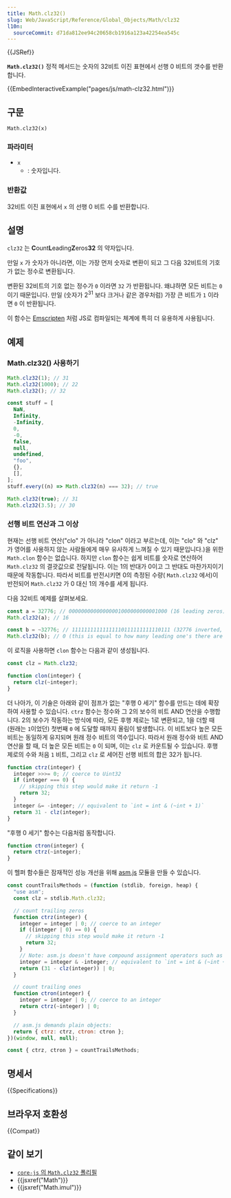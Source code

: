 ```yaml
---
title: Math.clz32()
slug: Web/JavaScript/Reference/Global_Objects/Math/clz32
l10n:
  sourceCommit: d71da812ee94c20658cb1916a123a42254ea545c
---
```


{{JSRef}}

**`Math.clz32()`** 정적 메서드는 숫자의 32비트 이진 표현에서 선행 0 비트의 갯수를 반환합니다.

{{EmbedInteractiveExample("pages/js/math-clz32.html")}}

## 구문

```js-nolint
Math.clz32(x)
```

### 파라미터

- `x`
  - : 숫자입니다.

### 반환값

32비트 이진 표현에서 `x` 의 선행 0 비트 수를 반환합니다.

## 설명

`clz32` 는 **C**ount**L**eading**Z**eros**32** 의 약자입니다.

만일 `x` 가 숫자가 아니라면, 이는 가장 먼저 숫자로 변환이 되고 그 다음 32비트의 기호가 없는 정수로 변환됩니다.

변환된 32비트의 기호 없는 정수가 `0` 이라면 `32` 가 반환됩니다. 왜냐하면 모든 비트는 `0` 이기 때문입니다. 만일 (숫자가 2<sup>31</sup> 보다 크거나 같은 경우처럼) 가장 큰 비트가 `1` 이라면 `0` 이 반환됩니다.

이 함수는 [Emscripten](https://emscripten.org/) 처럼 JS로 컴파일되는 체계에 특히 더 유용하게 사용됩니다.

## 예제

### Math.clz32() 사용하기

```js
Math.clz32(1); // 31
Math.clz32(1000); // 22
Math.clz32(); // 32

const stuff = [
  NaN,
  Infinity,
  -Infinity,
  0,
  -0,
  false,
  null,
  undefined,
  "foo",
  {},
  [],
];
stuff.every((n) => Math.clz32(n) === 32); // true

Math.clz32(true); // 31
Math.clz32(3.5); // 30
```

### 선행 비트 연산과 그 이상

현재는 선행 비트 연산("clo" 가 아니라 "clon" 이라고 부르는데, 이는 "clo" 와 "clz" 가 영어를 사용하지 않는 사람들에게 매우 유사하게 느껴질 수 있기 때문입니다.)을 위한 `Math.clon` 함수는 없습니다. 하지만 `clon` 함수는 쉽게 비트를 숫자로 연산하어 `Math.clz32` 의 결괏값으로 전달됩니다. 이는 1의 반대가 0이고 그 반대도 마찬가지이기 때문에 작동합니다. 따라서 비트를 반전시키면 0의 측정된 수량( `Math.clz32` 에서)이 반전되어 `Math.clz32` 가 0 대신 1의 개수를 세게 됩니다.

다음 32비트 예제를 살펴보세요.

```js
const a = 32776; // 00000000000000001000000000001000 (16 leading zeros)
Math.clz32(a); // 16

const b = ~32776; // 11111111111111110111111111110111 (32776 inverted, 0 leading zeros)
Math.clz32(b); // 0 (this is equal to how many leading one's there are in a)
```

이 로직을 사용하면 `clon` 함수는 다음과 같이 생성됩니다.

```js
const clz = Math.clz32;

function clon(integer) {
  return clz(~integer);
}
```

더 나아가, 이 기술은 아래와 같이 점프가 없는 "후행 0 세기" 함수를 만드는 데에 확장하여 사용할 수 있습니다. `ctrz` 함수는 정수와 그 2의 보수의 비트 AND 연산을 수행합니다. 2의 보수가 작동하는 방식에 따라, 모든 후행 제로는 1로 변환되고, 1을 더할 때 (원래는 `1`이었던) 첫번째 `0` 에 도달할 때까지 올림이 발생합니다. 이 비트보다 높은 모든 비트는 동일하게 유지되며 원래 정수 비트의 역수입니다. 따라서 원래 정수와 비트 AND 연산을 할 때, 더 높은 모든 비트는 `0` 이 되며, 이는 `clz` 로 카운트될 수 있습니다. 후행 제로의 수와 처음 `1` 비트, 그리고 `clz` 로 세어진 선행 비트의 합은 32가 됩니다.

```js
function ctrz(integer) {
  integer >>>= 0; // coerce to Uint32
  if (integer === 0) {
    // skipping this step would make it return -1
    return 32;
  }
  integer &= -integer; // equivalent to `int = int & (~int + 1)`
  return 31 - clz(integer);
}
```

"후행 0 세기" 함수는 다음처럼 동작합니다.

```js
function ctron(integer) {
  return ctrz(~integer);
}
```

이 헬퍼 함수들은 잠재적인 성능 개선을 위해 [asm.js](/ko/docs/Games/Tools/asm.js) 모듈을 만들 수 있습니다.

```js
const countTrailsMethods = (function (stdlib, foreign, heap) {
  "use asm";
  const clz = stdlib.Math.clz32;

  // count trailing zeros
  function ctrz(integer) {
    integer = integer | 0; // coerce to an integer
    if ((integer | 0) == 0) {
      // skipping this step would make it return -1
      return 32;
    }
    // Note: asm.js doesn't have compound assignment operators such as &=
    integer = integer & -integer; // equivalent to `int = int & (~int + 1)`
    return (31 - clz(integer)) | 0;
  }

  // count trailing ones
  function ctron(integer) {
    integer = integer | 0; // coerce to an integer
    return ctrz(~integer) | 0;
  }

  // asm.js demands plain objects:
  return { ctrz: ctrz, ctron: ctron };
})(window, null, null);

const { ctrz, ctron } = countTrailsMethods;
```

## 명세서

{{Specifications}}

## 브라우저 호환성

{{Compat}}

## 같이 보기

- [`core-js` 의 `Math.clz32` 폴리필](https://github.com/zloirock/core-js#ecmascript-math)
- {{jsxref("Math")}}
- {{jsxref("Math.imul")}}
